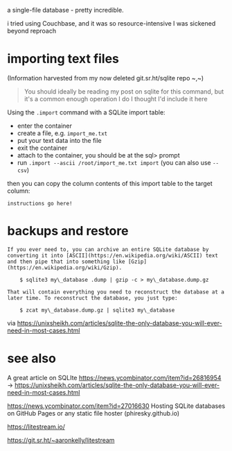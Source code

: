 a single-file database - pretty incredible.

i tried using Couchbase, and it was so resource-intensive I was sickened beyond reproach

# importing text files

(Information harvested from my now deleted git.sr.ht/sqlite repo ~,~)

> You should ideally be reading my post on sqlite for this command, but it's a common enough operation I do I thought I'd include it here

Using the `.import` command with a SQLite import table:

- enter the container
- create a file, e.g. `import_me.txt`
- put your text data into the file
- exit the container
- attach to the container, you should be at the sql> prompt
- run `.import --ascii /root/import_me.txt import` (you can also use `--csv`)

then you can copy the column contents of this import table to the target column:

	instructions go here!
	
# backups and restore

	If you ever need to, you can archive an entire SQLite database by converting it into [ASCII](https://en.wikipedia.org/wiki/ASCII) text and then pipe that into something like [Gzip](https://en.wikipedia.org/wiki/Gzip).

		$ sqlite3 my\_database .dump | gzip -c > my\_database.dump.gz

	That will contain everything you need to reconstruct the database at a later time. To reconstruct the database, you just type:

		$ zcat my\_database.dump.gz | sqlite3 my\_database

via https://unixsheikh.com/articles/sqlite-the-only-database-you-will-ever-need-in-most-cases.html

# see also

A great article on SQLIte
https://news.ycombinator.com/item?id=26816954 -> https://unixsheikh.com/articles/sqlite-the-only-database-you-will-ever-need-in-most-cases.html

https://news.ycombinator.com/item?id=27016630 Hosting SQLite databases on GitHub Pages or any static file hoster (phiresky.github.io)

https://litestream.io/

https://git.sr.ht/~aaronkelly/litestream